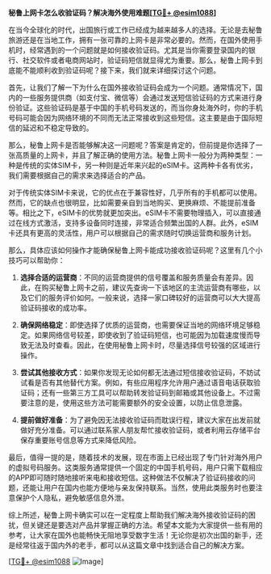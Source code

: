 **秘鲁上网卡怎么收验证码？解决海外使用难题[[TG💪+ @esim1088](https://t.me/s/esim1088)]**

在当今全球化的时代，出国旅行或工作已经成为越来越多人的选择。无论是去秘鲁旅游还是在当地工作，拥有一张可靠的上网卡是非常必要的。然而，在国外使用手机时，经常遇到的一个问题就是如何接收验证码。尤其是当你需要登录国内的银行、社交软件或者电商网站时，验证码短信就显得尤为重要。那么，秘鲁上网卡到底能不能顺利收到验证码呢？接下来，我们就来详细探讨这个问题。

首先，让我们了解一下为什么在国外接收验证码会成为一个问题。通常情况下，国内的一些服务提供商（如支付宝、微信等）会通过发送短信验证码的方式来进行身份验证。这些验证码是基于中国的手机号码发送的，而当你身处海外时，你的手机号码可能会因为网络环境的不同而无法正常接收到这些短信。这主要是由于国际短信的延迟和不稳定导致的。

那么，秘鲁上网卡是否能够解决这一问题呢？答案是肯定的，但前提是你选择了一张高质量的上网卡，并且了解正确的使用方法。秘鲁上网卡一般分为两种类型：一种是传统的实体SIM卡，另一种则是近年来兴起的eSIM卡。这两种卡各有优劣，我们需要根据自己的需求来选择适合的产品。

对于传统实体SIM卡来说，它的优点在于兼容性好，几乎所有的手机都可以使用。然而，它的缺点也很明显，比如需要亲自到当地购买、更换麻烦、不能提前准备等。相比之下，eSIM卡的优势就更加突出。eSIM卡不需要物理插入，可以直接通过在线方式激活，支持多设备同时连接，非常适合频繁出国的人群。此外，eSIM卡还具有更高的灵活性，用户可以根据自己的需求随时切换运营商和服务计划。

那么，具体应该如何操作才能确保秘鲁上网卡能成功接收验证码呢？这里有几个小技巧可以帮助你：

1. **选择合适的运营商**：不同的运营商提供的信号覆盖和服务质量会有差异。因此，在购买秘鲁上网卡之前，建议先查询一下该地区的主流运营商有哪些，以及它们的服务评价如何。一般来说，选择一家口碑较好的运营商可以大大提高验证码接收的成功率。

2. **确保网络稳定**：即使选择了优质的运营商，也需要保证当地的网络环境足够稳定。如果网络信号较差，即使收到了验证码短信，也可能因为加载速度慢而导致无法及时查看。因此，在使用秘鲁上网卡时，尽量选择信号较强的区域进行操作。

3. **尝试其他接收方式**：如果你发现无论如何都无法通过短信接收验证码，不妨试试看是否有其他替代方案。例如，有些应用程序允许用户通过语音电话获取验证码；还有一些第三方工具可以帮助转发验证码到邮箱或其他设备上。不过需要注意的是，使用这些方法可能需要额外的安全设置，以防止信息泄露。

4. **提前做好准备**：为了避免因无法接收验证码而耽误行程，建议大家在出发前就做好充分准备。可以通过联系家人朋友帮忙接收验证码，或者利用云存储平台保存重要账号信息等方式来降低风险。

最后，值得一提的是，随着技术的发展，现在市面上已经出现了专门针对海外用户的虚拟号码服务。这类服务通常提供一个固定的中国手机号码，用户只需下载相应的APP即可随时随地接听来电和接收短信。这种做法不仅解决了验证码接收的问题，还能让用户在国内也能方便地与亲友保持联系。当然，使用此类服务时也要注意保护个人隐私，避免敏感信息外泄。

综上所述，秘鲁上网卡确实可以在一定程度上帮助我们解决海外接收验证码的困扰，但关键还是要选对产品并掌握正确的方法。希望本文能为大家提供一些有用的参考，让大家在国外也能畅快无阻地享受数字生活！无论你是初次出国的新手，还是经常往返于国内外的老手，都可以从这篇文章中找到适合自己的解决方案。

[[TG💪+ @esim1088](https://t.me/s/esim1088) ![Image](https://i.postimg.cc/4NQfJmqS/Snipaste-2025-05-13-00-14-12.png)]